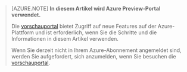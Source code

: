 
> [AZURE.NOTE] **In diesem Artikel wird Azure Preview-Portal verwendet.**
> 
> Die [vorschauportal](https://portal.azure.com/) bietet Zugriff auf neue Features auf der Azure-Plattform und ist erforderlich, wenn Sie die Schritte und die Informationen in diesem Artikel verwenden.
> 
> Wenn Sie derzeit nicht in Ihrem Azure-Abonnement angemeldet sind, werden Sie aufgefordert, sich anzumelden, wenn Sie besuchen die [vorschauportal](https://portal.azure.com/).




